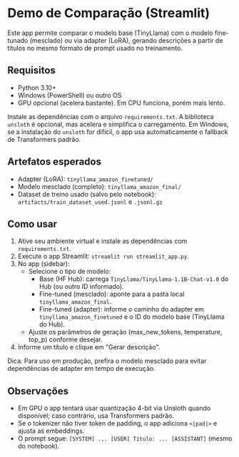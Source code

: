 # Demo de Comparação (Streamlit)

Este app permite comparar o modelo base (TinyLlama) com o modelo fine-tunado (mesclado) ou via adapter (LoRA), gerando descrições a partir de títulos no mesmo formato de prompt usado no treinamento. 

## Requisitos
- Python 3.10+
- Windows (PowerShell) ou outro OS
- GPU opcional (acelera bastante). Em CPU funciona, porém mais lento.

Instale as dependências com o arquivo `requirements.txt`. A biblioteca `unsloth` é opcional, mas acelera e simplifica o carregamento. Em Windows, se a instalação do `unsloth` for difícil, o app usa automaticamente o fallback de Transformers padrão.

## Artefatos esperados
- Adapter (LoRA): `tinyllama_amazon_finetuned/`
- Modelo mesclado (completo): `tinyllama_amazon_final/`
- Dataset de treino usado (salvo pelo notebook): `artifacts/train_dataset_used.jsonl` e `.jsonl.gz`

## Como usar
1. Ative seu ambiente virtual e instale as dependências com `requirements.txt`.
2. Execute o app Streamlit: `streamlit run streamlit_app.py`.
3. No app (sidebar):
   - Selecione o tipo de modelo:
     - Base (HF Hub): carrega `TinyLlama/TinyLlama-1.1B-Chat-v1.0` do Hub (ou outro ID informado).
     - Fine-tuned (mesclado): aponte para a pasta local `tinyllama_amazon_final`.
     - Fine-tuned (adapter): informe o caminho do adapter em `tinyllama_amazon_finetuned` e o ID do modelo base (TinyLlama do Hub).
   - Ajuste os parâmetros de geração (max_new_tokens, temperature, top_p) conforme desejar.
4. Informe um título e clique em "Gerar descrição".

Dica: Para uso em produção, prefira o modelo mesclado para evitar dependências de adapter em tempo de execução.

## Observações
- Em GPU o app tentará usar quantização 4-bit via Unsloth quando disponível; caso contrário, usa Transformers padrão.
- Se o tokenizer não tiver token de padding, o app adiciona `<|pad|>` e ajusta as embeddings.
- O prompt segue: `[SYSTEM] ... [USER] Título: ... [ASSISTANT]` (mesmo do notebook).
